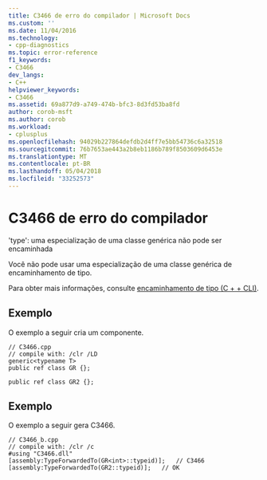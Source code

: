 ```yaml
---
title: C3466 de erro do compilador | Microsoft Docs
ms.custom: ''
ms.date: 11/04/2016
ms.technology:
- cpp-diagnostics
ms.topic: error-reference
f1_keywords:
- C3466
dev_langs:
- C++
helpviewer_keywords:
- C3466
ms.assetid: 69a877d9-a749-474b-bfc3-8d3fd53ba8fd
author: corob-msft
ms.author: corob
ms.workload:
- cplusplus
ms.openlocfilehash: 94029b227864defdb2d4ff7e5bb54736c6a32518
ms.sourcegitcommit: 76b7653ae443a2b8eb1186b789f8503609d6453e
ms.translationtype: MT
ms.contentlocale: pt-BR
ms.lasthandoff: 05/04/2018
ms.locfileid: "33252573"
---
```

# <a name="compiler-error-c3466"></a>C3466 de erro do compilador
'type': uma especialização de uma classe genérica não pode ser encaminhada  
  
 Você não pode usar uma especialização de uma classe genérica de encaminhamento de tipo.  
  
 Para obter mais informações, consulte [encaminhamento de tipo (C + + CLI)](../../windows/type-forwarding-cpp-cli.md).  
  
## <a name="example"></a>Exemplo  
 O exemplo a seguir cria um componente.  
  
```  
// C3466.cpp  
// compile with: /clr /LD  
generic<typename T>  
public ref class GR {};  
  
public ref class GR2 {};  
```  
  
## <a name="example"></a>Exemplo  
 O exemplo a seguir gera C3466.  
  
```  
// C3466_b.cpp  
// compile with: /clr /c  
#using "C3466.dll"  
[assembly:TypeForwardedTo(GR<int>::typeid)];   // C3466  
[assembly:TypeForwardedTo(GR2::typeid)];   // OK  
```